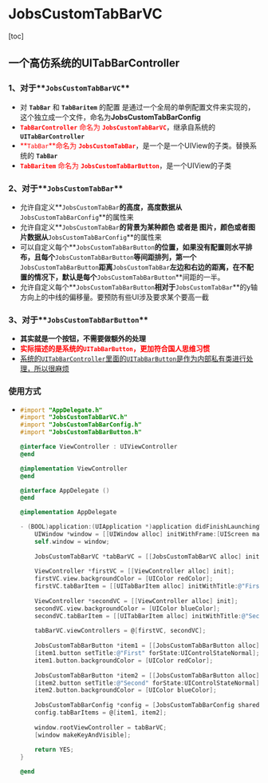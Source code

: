 # JobsCustomTabBarVC

[toc]

## 一个高仿系统的UITabBarController 

### 1、对于**`JobsCustomTabBarVC`**

- 对 **`TabBar`** 和 **`TabBaritem`** 的配置 是通过一个全局的单例配置文件来实现的，这个独立成一个文件，命名为**JobsCustomTabBarConfig**
- <font color=red>**`TabBarController`** 命名为 **`JobsCustomTabBarVC`**</font>，继承自系统的 **`UITabBarController`**
- <font color=red>**`TabBar`**命名为 **`JobsCustomTabBar`**</font>，是一个是一个UIView的子类。替换系统的 **`TabBar`**
- <font color=red>**`TabBaritem`** 命名为 **`JobsCustomTabBarButton`**</font>，是一个UIView的子类

### 2、对于**`JobsCustomTabBar`**

- 允许自定义**`JobsCustomTabBar`**的高度，高度数据从**`JobsCustomTabBarConfig`**的属性来
- 允许自定义**`JobsCustomTabBar`**的背景为某种颜色 或者是 图片，颜色或者图片数据从**`JobsCustomTabBarConfig`**的属性来
- 可以自定义每个**`JobsCustomTabBarButton`**的位置，如果没有配置则水平排布，且每个**`JobsCustomTabBarButton`**等间距排列，第一个**`JobsCustomTabBarButton`**距离**`JobsCustomTabBar`**左边和右边的距离，在不配置的情况下，默认是每个**`JobsCustomTabBarButton`**间距的一半。
- 允许自定义每个**`JobsCustomTabBarButton`**相对于**`JobsCustomTabBar`**的y轴方向上的中线的偏移量。要预防有些UI涉及要求某个要高一截


### 3、对于**`JobsCustomTabBarButton`**

- **其实就是一个按钮，不需要做额外的处理**
- <font color=red>**实际描述的是系统的`UITabBarButton`，更加符合国人思维习惯**</font>
- <u>系统的`UITabBarController`里面的`UITabBarButton`是作为内部私有类进行处理，所以很麻烦</u>

### 使用方式

* ```objective-c
  #import "AppDelegate.h"
  #import "JobsCustomTabBarVC.h"
  #import "JobsCustomTabBarConfig.h"
  #import "JobsCustomTabBarButton.h"
  
  @interface ViewController : UIViewController
  @end
  
  @implementation ViewController
  @end
  
  @interface AppDelegate ()
  @end
  
  @implementation AppDelegate
  
  - (BOOL)application:(UIApplication *)application didFinishLaunchingWithOptions:(NSDictionary *)launchOptions {
      UIWindow *window = [[UIWindow alloc] initWithFrame:[UIScreen mainScreen].bounds];
      self.window = window;
      
      JobsCustomTabBarVC *tabBarVC = [[JobsCustomTabBarVC alloc] init];
      
      ViewController *firstVC = [[ViewController alloc] init];
      firstVC.view.backgroundColor = [UIColor redColor];
      firstVC.tabBarItem = [[UITabBarItem alloc] initWithTitle:@"First" image:nil tag:0];
      
      ViewController *secondVC = [[ViewController alloc] init];
      secondVC.view.backgroundColor = [UIColor blueColor];
      secondVC.tabBarItem = [[UITabBarItem alloc] initWithTitle:@"Second" image:nil tag:1];
      
      tabBarVC.viewControllers = @[firstVC, secondVC];
      
      JobsCustomTabBarButton *item1 = [[JobsCustomTabBarButton alloc] init];
      [item1.button setTitle:@"First" forState:UIControlStateNormal];
      item1.button.backgroundColor = [UIColor redColor];
      
      JobsCustomTabBarButton *item2 = [[JobsCustomTabBarButton alloc] init];
      [item2.button setTitle:@"Second" forState:UIControlStateNormal];
      item2.button.backgroundColor = [UIColor blueColor];
      
      JobsCustomTabBarConfig *config = [JobsCustomTabBarConfig sharedConfig];
      config.tabBarItems = @[item1, item2];
      
      window.rootViewController = tabBarVC;
      [window makeKeyAndVisible];
      
      return YES;
  }
  
  @end
  ```